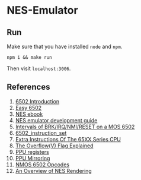 # NES-Emulator

## Run

Make sure that you have installed `node` and `npm`.

```
npm i && make run
```
Then visit `localhost:3006`.

## References

1. [6502 Introduction](http://www.obelisk.me.uk/6502/)
2. [Easy 6502](https://skilldrick.github.io/easy6502/)
3. [NES ebook](https://bugzmanov.github.io/nes_ebook/)
4. [NES emulator development guide](http://nesdev.com/NES%20emulator%20development%20guide.txt)
5. [Intervals of BRK/IRQ/NMI/RESET on a MOS 6502](https://www.pagetable.com/?p=410)
6. [6502_instruction_set](https://www.masswerk.at/6502/6502_instruction_set.html)
7. [Extra Instructions Of The 65XX Series CPU](http://www.ffd2.com/fridge/docs/6502-NMOS.extra.opcodes)
8. [The Overflow(V) Flag Explained](http://6502.org/tutorials/vflag.html)
9. [PPU registers](https://wiki.nesdev.com/w/index.php/PPU_registers)
10. [PPU Mirroring](https://wiki.nesdev.com/w/index.php/Mirroring)
11. [NMOS 6502 Opcodes](http://www.6502.org/tutorials/6502opcodes.html)
12. [An Overview of NES Rendering](https://austinmorlan.com/posts/nes_rendering_overview/)

